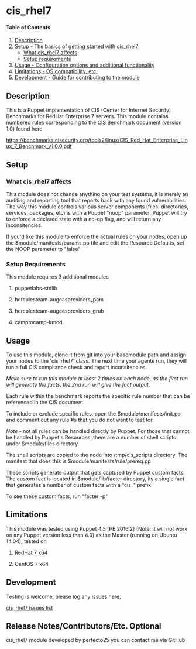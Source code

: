 # cis_rhel7

#### Table of Contents

1. [Description](#description)
1. [Setup - The basics of getting started with cis_rhel7](#setup)
    * [What cis_rhel7 affects](#what-cis_rhel7-affects)
    * [Setup requirements](#setup-requirements)
1. [Usage - Configuration options and additional functionality](#usage)
1. [Limitations - OS compatibility, etc.](#limitations)
1. [Development - Guide for contributing to the module](#development)

## Description

This is a Puppet implementation of CIS (Center for Internet Security) Benchmarks for RedHat Enterprise 7 servers.
This module contains numbered rules corresponding to the CIS Benchmark document (version 1.0) found here

https://benchmarks.cisecurity.org/tools2/linux/CIS_Red_Hat_Enterprise_Linux_7_Benchmark_v1.0.0.pdf


## Setup

### What cis_rhel7 affects

This module does not change anything on your test systems, it is merely an auditing and reporting tool that reports back with any found vulnerabilities. The way this module controls various server components (files, directories, services, packages, etc) is with a Puppet "noop" parameter, Puppet will try to enforce a declared state with a no-op flag, and will return any inconsitencies.

If you'd like this module to enforce the actual rules on your nodes, open up the $module/manifests/params.pp file and edit the Resource Defaults, set the NOOP parameter to "false"

### Setup Requirements

This module requires 3 additional modules

1. puppetlabs-stdlib

2. herculesteam-augeasproviders_pam

3. herculesteam-augeasproviders_grub

4. camptocamp-kmod


## Usage

To use this module, clone it from git into your basemodule path and assign your nodes to the 'cis_rhel7' class. The next time your agents run, they will run a full CIS compliance check and report inconsitencies. 

*Make sure to run this module at least 2 times on each node, as the first run will generate the facts, the 2nd run will give the fact output.*

Each rule within the benchmark reports the specific rule number that can be referenced in the CIS document. 

To include or exclude specific rules, open the $module/manifests/init.pp and comment out any rule #s that you do not want to test for. 

*Note* - not all rules can be handled directly by Puppet. For those that cannot be handled by Puppet's Resources, there are a number of shell scripts under $module/files directory. 

The shell scripts are copied to the node into /tmp/cis_scripts directory. The manifest that does this is $module/manifests/rule/prereq.pp

These scripts generate output that gets captured by Puppet custom facts. The custom fact is located in $module/lib/facter directory, its a single fact that generates a number of custom facts with a "cis_" prefix.

To see these custom facts, run "facter -p"


## Limitations

This module was tested using Puppet 4.5 [PE 2016.2] (Note: it will not work on any Puppet version less than 4.0) as the Master (running on Ubuntu 14.04), tested on 

1. RedHat 7 x64

2. CentOS 7 x64

## Development

Testing is welcome, please log any issues here,

[cis_rhel7 issues list](https://github.com/perfecto25/perfecto25-cis_rhel7/issues "cis_rhel7 issues list")


## Release Notes/Contributors/Etc. **Optional**

cis_rhel7 module developed by perfecto25
you can contact me via GitHub 
